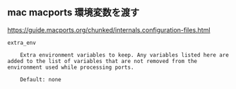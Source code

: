## mac macports 環境変数を渡す

https://guide.macports.org/chunked/internals.configuration-files.html

```
extra_env

    Extra environment variables to keep. Any variables listed here are added to the list of variables that are not removed from the environment used while processing ports.

    Default: none
```
